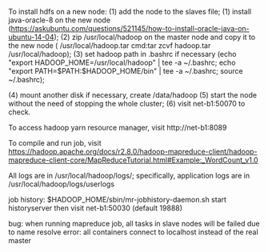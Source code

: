 To install hdfs on a new node:
(1) add the node to the slaves file;
(1) install java-oracle-8 on the new node (https://askubuntu.com/questions/521145/how-to-install-oracle-java-on-ubuntu-14-04);
(2) zip /usr/local/hadoop on the master node and copy it to the new node ( /usr/local/hadoop.tar    cmd:tar zcvf hadoop.tar /usr/local/hadoop);
(3) set hadoop path in .bashrc if necessary (echo "export HADOOP_HOME=/usr/local/hadoop" | tee -a ~/.bashrc; echo "export PATH=\$PATH:\$HADOOP_HOME/bin" | tee -a ~/.bashrc;  source ~/.bashrc);

(4) mount another disk if necessary, create /data/hadoop
(5) start the node without the need of stopping the whole cluster;
(6) visit net-b1:50070 to check.


To access hadoop yarn resource manager, visit http://net-b1:8089

To compile and run job, visit https://hadoop.apache.org/docs/r2.8.0/hadoop-mapreduce-client/hadoop-mapreduce-client-core/MapReduceTutorial.html#Example:_WordCount_v1.0

All logs are in /usr/local/hadoop/logs/; specifically, application logs are in /usr/local/hadoop/logs/userlogs

job history: $HADOOP_HOME/sbin/mr-jobhistory-daemon.sh start historyserver
then visit net-b1:50030 (default 19888)

bug: when running mapreduce job, all tasks in slave nodes will be failed due to name resolve error: all containers connect to localhost instead of the real master
